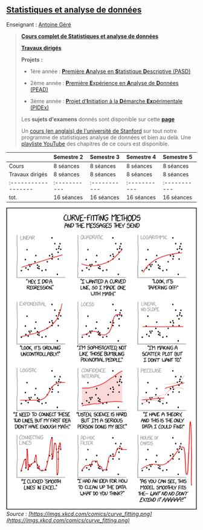 ## [Statistiques et analyse de données](./sTa7.md)

Enseignant : [Antoine Géré](mailto:a.gere@istom.fr)

> [**Cours complet de Statistiques et analyse de données**](sTa7/LectureStat/index.html)
>
> [**Travaux dirigés**](sTa7/poly_td.pdf)
>
> **Projets :**
>
> - 1ère année : [**P**remière **A**nalyse en **S**tatistique **D**escriptive (PASD)](./sTa7/PASD/PASD.html) 
>
> - 2ème année : [**P**remière **E**xpérience en **A**nalyse de **D**onnées (PEAD)](./sTa7/PEAD/PEAD.html)
>
> - 3ème année : [**P**rojet d'**I**nitiation à la **D**émarche **Ex**périmentale (PIDEx)](./sTa7/PIDEx/PIDEx.html)
>
> Les **sujets d'examens** donnés sont disponible sur cette [**page**](./sTa7/examens.md/)
>
> Un [cours (en anglais) de l'université de Stanford](https://www.statlearning.com/) sur tout notre programme de statistiques analyse de données et bien au delà. Une [playliste YouTube](https://youtube.com/playlist?list=PLoROMvodv4rOzrYsAxzQyHb8n_RWNuS1e&feature=shared) des chapitres de ce cours est disponible.
>

|                   | Semestre 2 | Semestre 3 | Semestre 4 | Semestre 5 |
|:------------------|:-----------|:-----------|:-----------|:-----------|
| Cours             | 8 séances  | 8 séances  | 8 séances  | 8 séances  |
| Travaux dirigés   | 8 séances  | 8 séances  | 8 séances  | 8 séances  |
|:------------------|:-----------|:-----------|:-----------|:-----------|
| tot.              | 16 séances | 16 séances | 16 séances | 16 séances |

![image](./img/curve_fitting.png)  
_Source : [https://imgs.xkcd.com/comics/curve_fitting.png](https://imgs.xkcd.com/comics/curve_fitting.png)_
